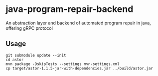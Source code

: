 # java-program-repair-backend
An abstraction layer and backend of automated program repair in java, offering gRPC protocol

## Usage
```shell
git submodule update --init
cd astor
mvn package -DskipTests --settings mvn-settings.xml
cp target/astor-1.1.5-jar-with-dependencies.jar ../build/astor.jar
```